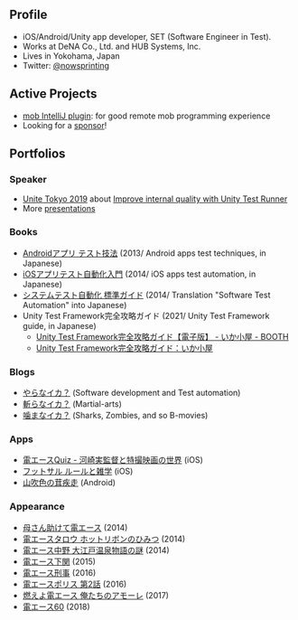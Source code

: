 ## Profile

- iOS/Android/Unity app developer, SET (Software Engineer in Test).
- Works at DeNA Co., Ltd. and HUB Systems, Inc.
- Lives in Yokohama, Japan
- Twitter: [@nowsprinting](https://twitter.com/nowsprinting)


## Active Projects

- [mob IntelliJ plugin](https://github.com/remotemobprogramming/intellij-mob): for good remote mob programming experience
- Looking for a [sponsor](https://github.com/sponsors/nowsprinting)!


## Portfolios

### Speaker

- [Unite Tokyo 2019](https://events.unity3d.jp/unitetokyo/) about [Improve internal quality with Unity Test Runner](https://learning.unity3d.jp/3300/)
- More [presentations](https://www.slideshare.net/nowsprinting/presentations)

### Books

- [Androidアプリ テスト技法](https://amzn.to/3bKFSeh) (2013/ Android apps test techniques, in Japanese)
- [iOSアプリテスト自動化入門](https://amzn.to/2X8VUt2) (2014/ iOS apps test automation, in Japanese)
- [システムテスト自動化 標準ガイド](https://amzn.to/2XkTZlo) (2014/ Translation "Software Test Automation" into Japanese)
- Unity Test Framework完全攻略ガイド (2021/ Unity Test Framework guide, in Japanese)
    - [Unity Test Framework完全攻略ガイド【電子版】 - いか小屋 - BOOTH](https://ikagoya.booth.pm/items/3139036)
    - [Unity Test Framework完全攻略ガイド：いか小屋](https://techbookfest.org/product/5936401533108224?productVariantID=5204487432044544)

### Blogs

- [やらなイカ？](https://www.nowsprinting.com/) (Software development and Test automation)
- [斬らなイカ？](https://martial-arts.nowsprinting.com/) (Martial-arts)
- [噛まなイカ？](https://same.nowsprinting.com/) (Sharks, Zombies, and so B-movies)

### Apps

- [電エースQuiz - 河崎実監督と特撮映画の世界](https://apps.apple.com/jp/app/id528698814) (iOS)
- [フットサル ルールと雑学](https://apps.apple.com/jp/app/id512031516) (iOS)
- [山吹色の茸疾走](https://play.google.com/store/apps/details?id=com.nowsprinting.sunlightyellowmushroom) (Android)

### Appearance

- [母さん助けて電エース](https://amzn.to/2wqri92) (2014)
- [電エースタロウ ホットリボンのひみつ](https://amzn.to/2BWzN1x) (2014)
- [電エース中野 大江戸温泉物語の謎](https://amzn.to/2PKVggM) (2014)
- [電エース下関](https://amzn.to/2LBcD0e) (2015)
- [電エース刑事](https://amzn.to/2MVrI1o) (2016)
- [電エースポリス 第2話](https://www.youtube.com/watch?v=BMGmFhI_gh8) (2016)
- [燃えよ電エース 俺たちのアモーレ](http://amzn.to/2pnEcDG) (2017)
- [電エース60](https://amzn.to/2Pcqnkg) (2018)